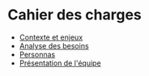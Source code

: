 # Cahier des charges

- [Contexte et enjeux](./contexte-enjeux.md)
- [Analyse des besoins](./analyse-des-besoins.md)
- [Personnas](./personnas.md)
- [Présentation de l'équipe](./presentation-equipe.md)
